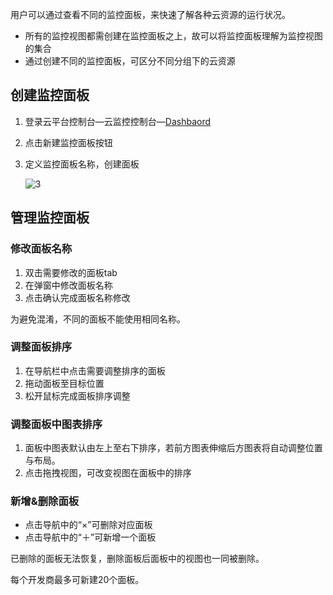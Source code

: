 用户可以通过查看不同的监控面板，来快速了解各种云资源的运行状况。

* 所有的监控视图都需创建在监控面板之上，故可以将监控面板理解为监控视图的集合
* 通过创建不同的监控面板，可区分不同分组下的云资源

## 创建监控面板

1. 登录云平台控制台—云监控控制台—[Dashbaord](http://console.tce.fsphere.cn/monitor/dashboard)

2. 点击新建监控面板按钮

3. 定义监控面板名称，创建面板

   ![3](http://imgcache.tce.fsphere.cn/image/mc.qcloudimg.com/static/img/0acef43e1e553ef78632411dd41601f5/image.png)

## 管理监控面板

### 修改面板名称

1. 双击需要修改的面板tab
2. 在弹窗中修改面板名称
3. 点击确认完成面板名称修改

为避免混淆，不同的面板不能使用相同名称。

### 调整面板排序

1. 在导航栏中点击需要调整排序的面板
2. 拖动面板至目标位置
3. 松开鼠标完成面板排序调整

### 调整面板中图表排序

1. 面板中图表默认由左上至右下排序，若前方图表伸缩后方图表将自动调整位置与布局。
2. 点击拖拽视图，可改变视图在面板中的排序

### 新增&删除面板

* 点击导航中的“×”可删除对应面板
* 点击导航中的“＋”可新增一个面板

已删除的面板无法恢复，删除面板后面板中的视图也一同被删除。

每个开发商最多可新建20个面板。